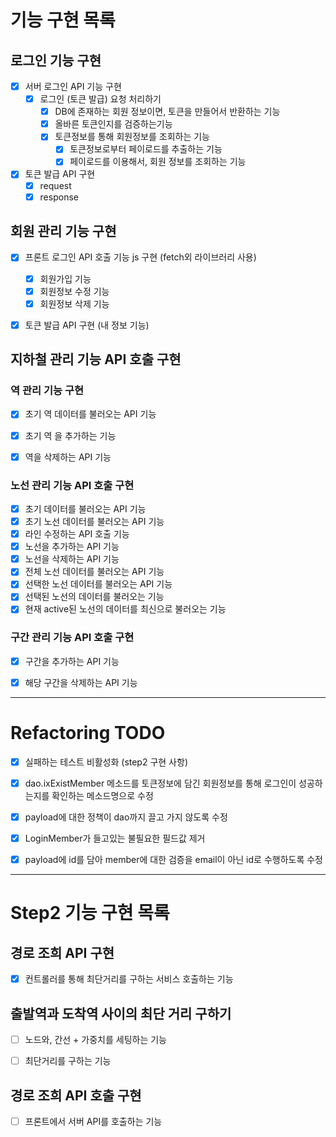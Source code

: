 # 기능 구현 목록

## 로그인 기능 구현
- [x] 서버 로그인 API 기능 구현
  - [x] 로그인 (토큰 발급) 요청 처리하기
    - [x] DB에 존재하는 회원 정보이면, 토큰을 만들어서 반환하는 기능
    - [x] 올바른 토큰인지를 검증하는기능
    - [x] 토큰정보를 통해 회원정보를 조회하는 기능
      - [x] 토큰정보로부터 페이로드를 추출하는 기능
      - [x] 페이로드를 이용해서, 회원 정보를 조회하는 기능

- [x] 토큰 발급 API 구현
    - [x] request
    - [x] response

## 회원 관리 기능 구현
- [x] 프론트 로그인 API 호출 기능 js 구현 (fetch외 라이브러리 사용)
  - [x] 회원가입 기능
  - [x] 회원정보 수정 기능
  - [x] 회원정보 삭제 기능
- [x] 토큰 발급 API 구현 (내 정보 기능)


## 지하철 관리 기능 API 호출 구현
### 역 관리 기능 구현
- [x] 초기 역 데이터를 불러오는 API 기능
- [x] 초기 역 을 추가하는 기능
- [x] 역을 삭제하는 API 기능


### 노선 관리 기능 API 호출 구현
- [x] 초기  데이터를 불러오는 API 기능
- [x] 초기 노선 데이터를 불러오는 API 기능
- [x] 라인 수정하는 API 호출 기능
- [x] 노선을 추가하는 API 기능
- [x] 노선을 삭제하는 API 기능
- [x] 전체 노선 데이터를 불러오는 API 기능
- [x] 선택한 노선 데이터를 불러오는 API 기능
- [x] 선택된 노선의 데이터를 불러오는 기능
- [x] 현재 active된 노선의 데이터를 최신으로 불러오는 기능

### 구간 관리 기능 API 호출 구현
- [x] 구간을 추가하는 API 기능
- [x] 해당 구간을 삭제하는 API 기능


---

# Refactoring TODO

- [X] 실패하는 테스트 비활성화 (step2 구현 사항)
- [x] dao.ixExistMember 메소드를 토큰정보에 담긴 회원정보를 통해 로그인이 성공하는지를 확인하는 메소드명으로 수정
- [x] payload에 대한 정책이 dao까지 끌고 가지 않도록 수정
- [x] LoginMember가 들고있는 불필요한 필드값 제거
- [x] payload에 id를 담아 member에 대한 검증을 email이 아닌 id로 수행하도록 수정


---

# Step2 기능 구현 목록

## 경로 조희 API 구현
- [x] 컨트롤러를 통해 최단거리를 구하는 서비스 호출하는 기능 

## 출발역과 도착역 사이의 최단 거리 구하기
- [ ] 노드와, 간선 + 가중치를 세팅하는 기능
- [ ] 최단거리를 구하는 기능


## 경로 조희 API 호출 구현
- [ ] 프론트에서 서버 API를 호출하는 기능
